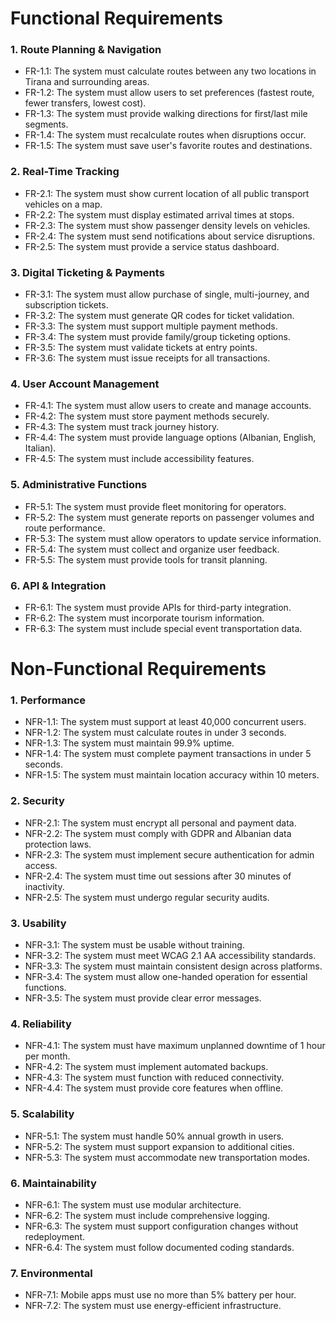 # Functional Requirements

### 1. Route Planning & Navigation

- FR-1.1: The system must calculate routes between any two locations in Tirana and surrounding areas.
- FR-1.2: The system must allow users to set preferences (fastest route, fewer transfers, lowest cost).
- FR-1.3: The system must provide walking directions for first/last mile segments.
- FR-1.4: The system must recalculate routes when disruptions occur.
- FR-1.5: The system must save user's favorite routes and destinations.

### 2. Real-Time Tracking

- FR-2.1: The system must show current location of all public transport vehicles on a map.
- FR-2.2: The system must display estimated arrival times at stops.
- FR-2.3: The system must show passenger density levels on vehicles.
- FR-2.4: The system must send notifications about service disruptions.
- FR-2.5: The system must provide a service status dashboard.

### 3. Digital Ticketing & Payments

- FR-3.1: The system must allow purchase of single, multi-journey, and subscription tickets.
- FR-3.2: The system must generate QR codes for ticket validation.
- FR-3.3: The system must support multiple payment methods.
- FR-3.4: The system must provide family/group ticketing options.
- FR-3.5: The system must validate tickets at entry points.
- FR-3.6: The system must issue receipts for all transactions.

### 4. User Account Management

- FR-4.1: The system must allow users to create and manage accounts.
- FR-4.2: The system must store payment methods securely.
- FR-4.3: The system must track journey history.
- FR-4.4: The system must provide language options (Albanian, English, Italian).
- FR-4.5: The system must include accessibility features.

### 5. Administrative Functions

- FR-5.1: The system must provide fleet monitoring for operators.
- FR-5.2: The system must generate reports on passenger volumes and route performance.
- FR-5.3: The system must allow operators to update service information.
- FR-5.4: The system must collect and organize user feedback.
- FR-5.5: The system must provide tools for transit planning.

### 6. API & Integration

- FR-6.1: The system must provide APIs for third-party integration.
- FR-6.2: The system must incorporate tourism information.
- FR-6.3: The system must include special event transportation data.

# Non-Functional Requirements

### 1. Performance

- NFR-1.1: The system must support at least 40,000 concurrent users.
- NFR-1.2: The system must calculate routes in under 3 seconds.
- NFR-1.3: The system must maintain 99.9% uptime.
- NFR-1.4: The system must complete payment transactions in under 5 seconds.
- NFR-1.5: The system must maintain location accuracy within 10 meters.

### 2. Security

- NFR-2.1: The system must encrypt all personal and payment data.
- NFR-2.2: The system must comply with GDPR and Albanian data protection laws.
- NFR-2.3: The system must implement secure authentication for admin access.
- NFR-2.4: The system must time out sessions after 30 minutes of inactivity.
- NFR-2.5: The system must undergo regular security audits.

### 3. Usability

- NFR-3.1: The system must be usable without training.
- NFR-3.2: The system must meet WCAG 2.1 AA accessibility standards.
- NFR-3.3: The system must maintain consistent design across platforms.
- NFR-3.4: The system must allow one-handed operation for essential functions.
- NFR-3.5: The system must provide clear error messages.

### 4. Reliability

- NFR-4.1: The system must have maximum unplanned downtime of 1 hour per month.
- NFR-4.2: The system must implement automated backups.
- NFR-4.3: The system must function with reduced connectivity.
- NFR-4.4: The system must provide core features when offline.

### 5. Scalability

- NFR-5.1: The system must handle 50% annual growth in users.
- NFR-5.2: The system must support expansion to additional cities.
- NFR-5.3: The system must accommodate new transportation modes.

### 6. Maintainability

- NFR-6.1: The system must use modular architecture.
- NFR-6.2: The system must include comprehensive logging.
- NFR-6.3: The system must support configuration changes without redeployment.
- NFR-6.4: The system must follow documented coding standards.

### 7. Environmental

- NFR-7.1: Mobile apps must use no more than 5% battery per hour.
- NFR-7.2: The system must use energy-efficient infrastructure.
